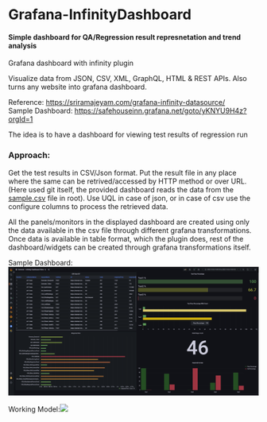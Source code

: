 # Grafana-InfinityDashboard
#### Simple dashboard for QA/Regression result represnetation and trend analysis

Grafana dashboard with infinity plugin

Visualize data from JSON, CSV, XML, GraphQL, HTML & REST APIs. Also turns any website into grafana dashboard.

Reference: https://sriramajeyam.com/grafana-infinity-datasource/ <br>
Sample Dashboard: https://safehouseinn.grafana.net/goto/yKNYU9H4z?orgId=1
<br>

The idea is to have a dashboard for viewing test results of regression run

### Approach: <br>
Get the test results in CSV/Json format. Put the result file in any place where the same can be retrived/accessed by HTTP method or over URL.(Here used git itself, the provided dashboard reads the data from the [sample.csv](sample.csv) file in root).
Use UQL in case of json, or in case of csv use the configure columns to process the retrieved data. 

All the panels/monitors in the displayed dashboard are created using only the data available in the csv file through different grafana transformations. Once data is available in table format, which the plugin does, rest of the dashboard/widgets can be created through grafana transformations itself.


Sample Dashboard:  <img src="resources/grafana-dashboard-snap.png?raw=true">

Working Model:<img src="resources/GrafanaDashModel.gif">

